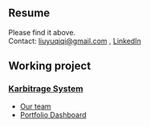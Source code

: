 ## Resume
Please find it above.<br>
Contact: <a href="mailto:liuyuqiqi@gmail.com"> liuyuqiqi@gmail.com </a>, <a href="https://www.linkedin.com/in/yuqiliu1028/">LinkedIn</a>
## Working project
### <a href="http://karbitrage.webrelay.io"> Karbitrage System </a>
-  <a href="http://karbitrage.webrelay.io/about/team"> Our team </a>
-  <a href="http://karbitrage.webrelay.io/dashboard"> Portfolio Dashboard </a>
